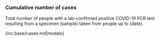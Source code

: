 ### Cumulative number of cases 

Total number of people with a lab-confirmed positive COVID-19 PCR test resulting from a specimen (sample) taken from people up to {date}.

{inc:base/cases.md|modals}